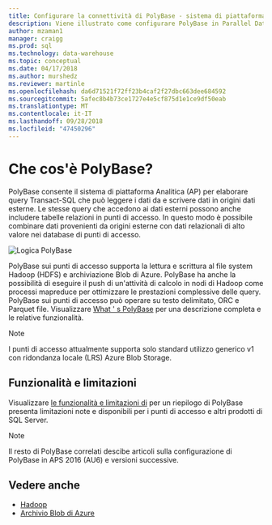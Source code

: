 ```yaml
---
title: Configurare la connettività di PolyBase - sistema di piattaforma Analitica | Microsoft Docs
description: Viene illustrato come configurare PolyBase in Parallel Data Warehouse, per connettersi a Hadoop o in Microsoft Azure storage blob origini dati esterne. Usare PolyBase per eseguire query che si integrano dati da più origini, inclusi Hadoop, archiviazione blob di Azure e Parallel Data Warehouse.
author: mzaman1
manager: craigg
ms.prod: sql
ms.technology: data-warehouse
ms.topic: conceptual
ms.date: 04/17/2018
ms.author: murshedz
ms.reviewer: martinle
ms.openlocfilehash: da6d71521f72ff23b4caf2f27dbc663dee684592
ms.sourcegitcommit: 5afec8b4b73ce1727e4e5cf875d1e1ce9df50eab
ms.translationtype: MT
ms.contentlocale: it-IT
ms.lasthandoff: 09/28/2018
ms.locfileid: "47450296"
---
```

# <a name="what-is-polybase"></a>Che cos'è PolyBase?
PolyBase consente il sistema di piattaforma Analitica (AP) per elaborare query Transact-SQL che può leggere i dati da e scrivere dati in origini dati esterne. Le stesse query che accedono ai dati esterni possono anche includere tabelle relazioni in punti di accesso. In questo modo è possibile combinare dati provenienti da origini esterne con dati relazionali di alto valore nei database di punti di accesso.

![Logica PolyBase](media/polybase/polybase-logical.png)

PolyBase sui punti di accesso supporta la lettura e scrittura al file system Hadoop (HDFS) e archiviazione Blob di Azure. PolyBase ha anche la possibilità di eseguire il push di un'attività di calcolo in nodi di Hadoop come processi mapreduce per ottimizzare le prestazioni complessive delle query. PolyBase sui punti di accesso può operare su testo delimitato, ORC e Parquet file. Visualizzare [What ' s PolyBase](https://docs.microsoft.com/sql/relational-databases/polybase/polybase-guide) per una descrizione completa e le relative funzionalità.

> [!NOTE]
> I punti di accesso attualmente supporta solo standard utilizzo generico v1 con ridondanza locale (LRS) Azure Blob Storage.

## <a name="features-and-limitations"></a>Funzionalità e limitazioni
Visualizzare [le funzionalità e limitazioni di](https://docs.microsoft.com/sql/relational-databases/polybase/polybase-versioned-feature-summary) per un riepilogo di PolyBase presenta limitazioni note e disponibili per i punti di accesso e altri prodotti di SQL Server.

> [!NOTE] 
> Il resto di PolyBase correlati descibe articoli sulla configurazione di PolyBase in APS 2016 (AU6) e versioni successive.

## <a name="see-also"></a>Vedere anche
- [Hadoop](polybase-configure-hadoop.md)
- [Archivio Blob di Azure](polybase-configure-azure-blob-storage.md)
<!-- MISSING LINKS [PolyBase &#40;SQL Server PDW&#41;](../sqlpdw/polybase-sql-server-pdw.md)  -->  
  
